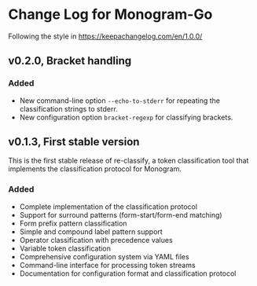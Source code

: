 # Change Log for Monogram-Go

Following the style in https://keepachangelog.com/en/1.0.0/

## v0.2.0, Bracket handling 

### Added

- New command-line option `--echo-to-stderr` for repeating the classification 
  strings to stderr.
- New configuration option `bracket-regexp` for classifying brackets.

## v0.1.3, First stable version

This is the first stable release of re-classify, a token classification tool
that implements the classification protocol for Monogram.

### Added
- Complete implementation of the classification protocol
- Support for surround patterns (form-start/form-end matching)
- Form prefix pattern classification
- Simple and compound label pattern support  
- Operator classification with precedence values
- Variable token classification
- Comprehensive configuration system via YAML files
- Command-line interface for processing token streams
- Documentation for configuration format and classification protocol
